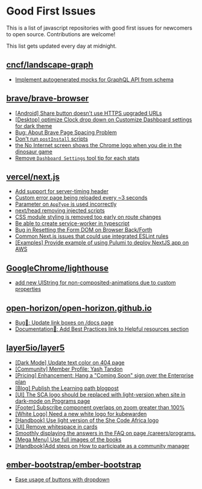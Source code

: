 # Good First Issues

This is a list of javascript repositories with good first issues for newcomers to open source. Contributions are welcome!

This list gets updated every day at midnight.

## [cncf/landscape-graph](https://github.com/cncf/landscape-graph)

- [Implement autogenerated mocks for GraphQL API from schema](https://github.com/cncf/landscape-graph/issues/103)

## [brave/brave-browser](https://github.com/brave/brave-browser)

- [[Android] Share button doesn't use HTTPS upgraded URLs](https://github.com/brave/brave-browser/issues/11383)
- [[Desktop] optimize Clock drop down on Customize Dashboard settings for dark theme ](https://github.com/brave/brave-browser/issues/12060)
- [Bug: About Brave Page Spacing Problem](https://github.com/brave/brave-browser/issues/13286)
- [Don't run `postInstall` scripts](https://github.com/brave/brave-browser/issues/28419)
- [the No Internet screen shows the Chrome logo when you die in the dinosaur game](https://github.com/brave/brave-browser/issues/17124)
- [Remove `Dashboard Settings` tool tip for each stats](https://github.com/brave/brave-browser/issues/6084)

## [vercel/next.js](https://github.com/vercel/next.js)

- [Add support for server-timing header](https://github.com/vercel/next.js/issues/12382)
- [Custom error page being reloaded every ~3 seconds](https://github.com/vercel/next.js/issues/10024)
- [Parameter on `AppType` is used incorrectly](https://github.com/vercel/next.js/issues/42846)
- [next/head removing injected scripts](https://github.com/vercel/next.js/issues/11012)
- [CSS module styling is removed too early on route changes](https://github.com/vercel/next.js/issues/17464)
- [Be able to create service-worker in typescript](https://github.com/vercel/next.js/issues/33863)
- [Bug in Resetting the Form DOM on Browser Back/Forth](https://github.com/vercel/next.js/issues/6128)
- [Common Next.js issues that could use integrated ESLint rules](https://github.com/vercel/next.js/issues/27051)
- [[Examples] Provide example of using Pulumi to deploy NextJS app on AWS](https://github.com/vercel/next.js/issues/16643)

## [GoogleChrome/lighthouse](https://github.com/GoogleChrome/lighthouse)

- [add new UIString for non-composited-animations due to custom properties](https://github.com/GoogleChrome/lighthouse/issues/14521)

## [open-horizon/open-horizon.github.io](https://github.com/open-horizon/open-horizon.github.io)

- [Bug🐛: Update link boxes on /docs page](https://github.com/open-horizon/open-horizon.github.io/issues/480)
- [Documentation📄: Add Best Practices link to Helpful resources section](https://github.com/open-horizon/open-horizon.github.io/issues/212)

## [layer5io/layer5](https://github.com/layer5io/layer5)

- [[Dark Mode] Update text color on 404 page](https://github.com/layer5io/layer5/issues/3961)
- [[Community] Member Profile: Yash Tandon](https://github.com/layer5io/layer5/issues/3932)
- [[Pricing] Enhancement: Hang a "Coming Soon" sign over the Enterprise plan](https://github.com/layer5io/layer5/issues/3869)
- [[Blog] Publish the Learning path blogpost](https://github.com/layer5io/layer5/issues/2323)
- [[UI] The SCA logo should be replaced with light-version when site in dark-mode on Programs page](https://github.com/layer5io/layer5/issues/3789)
- [[Footer] Subscribe component overlaps on zoom greater than 100%](https://github.com/layer5io/layer5/issues/3865)
- [[White Logo] Need a new white logo for kubewarden](https://github.com/layer5io/layer5/issues/3430)
- [[Handbook] Use light version of the She Code Africa logo](https://github.com/layer5io/layer5/issues/3790)
- [[UI] Remove whitespace in cards](https://github.com/layer5io/layer5/issues/3853)
- [Smoothly displaying the answers in the FAQ on page /careers/programs.](https://github.com/layer5io/layer5/issues/3286)
- [[Mega Menu] Use full images of the books](https://github.com/layer5io/layer5/issues/3419)
- [[Handbook]Add steps on How to participate as a community manager](https://github.com/layer5io/layer5/issues/3795)

## [ember-bootstrap/ember-bootstrap](https://github.com/ember-bootstrap/ember-bootstrap)

- [Ease usage of buttons with dropdown](https://github.com/ember-bootstrap/ember-bootstrap/issues/1873)

